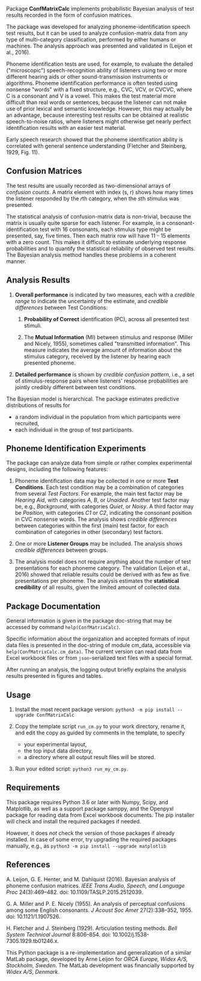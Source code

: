 Package **ConfMatrixCalc** implements probabilistic Bayesian analysis
of test results recorded in the form of confusion matrices.

The package was developed for analyzing phoneme-identification speech test results,
but it can be used to analyze confusion-matrix data from any type
of multi-category classification, performed by either humans or machines.
The analysis approach was presented and validated in (Leijon et al., 2016).

Phoneme identification tests are used, for example,
to evaluate the detailed ("microscopic") speech-recognition ability of
listeners using two or more different hearing aids
or other sound-transmission instruments or algorithms.
Phoneme identification performance is often tested using nonsense "words" with
a fixed structure, e.g., CVC, VCV, or CVCVC, where
C is a consonant and V is a vowel.
This makes the test material more difficult than real words or sentences,
because the listener can not make use of prior lexical and semantic knowledge.
However, this may actually be an advantage, because interesting test results can be
obtained at realistic speech-to-noise ratios, where listeners might
otherwise get nearly perfect identification results with an easier test material.

Early speech research showed that the phoneme identification ability is
correlated with general sentence understanding (Fletcher and Steinberg, 1929, Fig. 11).

## Confusion Matrices
The test results are usually recorded as two-dimensional arrays of *confusion counts*.
A matrix element with index (s, r) shows how many times
the listener responded by the *r*th category, when the *s*th stimulus was presented.

The statistical analysis of confusion-matrix data is non-trivial,
because the matrix is usually quite sparse for each listener.
For example, in a consonant-identification test with 16 consonants,
each stimulus type might be presented, say, five times.
Then each matrix row will have 11 - 15 elements with a zero count.
This makes it difficult to estimate underlying response probabilities and to
quantify the statistical reliability of observed test results.
The Bayesian analysis method handles these problems in a coherent manner.

## Analysis Results
1. **Overall performance** is indicated by two measures,
    each with a *credible range* to indicate the uncertainty of the estimate,
    and *credible differences* between Test Conditions:

    1. **Probability of Correct** identification (PC), across all presented test stimuli.

    1. The **Mutual Information** (MI) between stimulus and response (Miller and Nicely, 1955),
        sometimes called "transmitted information".
        This measure indicates the average amount of information about the stimulus category,
        received by the listener by hearing each presented phoneme.

1. **Detailed performance** is shown by *credible confusion pattern*, i.e., a set of
    stimulus-response pairs where listeners' response probabilities are
    jointly credibly different between test conditions.

The Bayesian model is hierarchical.
The package estimates predictive distributions of results for
* a random individual in the population from which participants were recruited,
* each individual in the group of test participants.

## Phoneme Identification Experiments
The package can analyze data from simple or rather complex experimental designs,
including the following features:

1. Phoneme identification data may be collected in one or more **Test Conditions**.
    Each test condition may be a combination of categories from several *Test Factors*.
    For example, the main test factor may be *Hearing Aid*,
    with categories *A*, *B*, or *Unaided*.
    Another test factor may be, e.g.,
    *Background*, with categories *Quiet*, or *Noisy*.
    A third factor may be *Position*, with categories *C1* or *C2*, indicating
    the consonant position in CVC nonsense words.
    The analysis shows *credible differences* between categories within the first (main) test factor,
    for each combination of categories in other (secondary) test factors.

1. One or more **Listener Groups** may be included.
    The analysis shows *credible differences* between groups.

1. The analysis model does not require anything about the number of
    test presentations for each phoneme category.
    The validation (Leijon et al., 2016) showed that reliable results
    could be derived with as few as five presentations per phoneme.
    The analysis estimates the **statistical credibility**
    of all results, given the limited amount of collected data.

## Package Documentation
General information is given in the package doc-string that may be accessed by command
`help(ConfMatrixCalc)`.

Specific information about the organization and accepted formats of input data files
is presented in the doc-string of module cm_data, accessible via `help(ConfMatrixCalc.cm_data)`.
The current version can read data from Excel workbook files or from `json`-serialized
text files with a special format.

After running an analysis, the logging output briefly explains
the analysis results presented in figures and tables.

## Usage
1. Install the most recent package version:
    `python3 -m pip install --upgrade ConfMatrixCalc`

1. Copy the template script `run_cm.py` to your work directory, rename it,
    and edit the copy as guided by comments in the template, to specify
    - your experimental layout,
    - the top input data directory,
    - a directory where all output result files will be stored.

1. Run your edited script: `python3 run_my_cm.py`.

## Requirements
This package requires Python 3.6 or later with Numpy, Scipy, and Matplotlib,
as well as a support package samppy,
and the Openpyxl package for reading data from Excel workbook documents.
The pip installer will check and install the required packages if needed.

However, it does *not* check the version of those packages if already installed.
In case of some error, try upgrading the required packages manually, e.g., as
 `python3 -m pip install --upgrade matplotlib`

## References
A. Leijon, G. E. Henter, and M. Dahlquist (2016).
Bayesian analysis of phoneme confusion matrices.
*IEEE Trans Audio, Speech, and Language Proc* 24(3):469–482.
doi: 10.1109/TASLP.2015.2512039.

G. A. Miller and P. E. Nicely (1955).
An analysis of perceptual confusions among some English consonants.
*J Acoust Soc Amer* 27(2):338–352, 1955.
doi: 10.1121/1.1907526.

H. Fletcher and J. Steinberg (1929). Articulation testing methods.
*Bell System Technical Journal* 8:806–854.
doi: 10.1002/j.1538-7305.1929.tb01246.x.

This Python package is a re-implementation and generalization of a similar MatLab package,
developed by Arne Leijon for *ORCA Europe, Widex A/S, Stockholm, Sweden*.
The MatLab development was financially supported by *Widex A/S, Denmark*.

